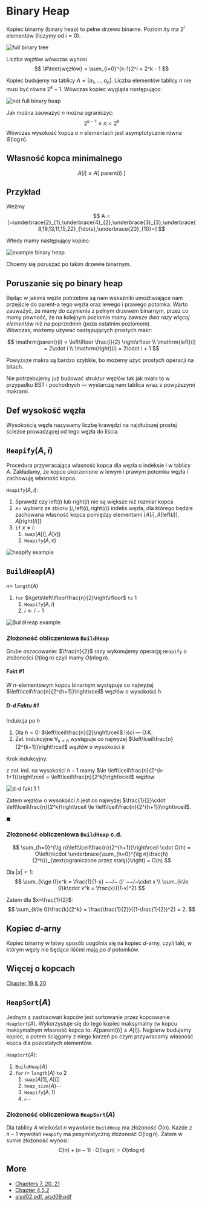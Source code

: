 # Binary Heap

Kopiec binarny (binary heap) to pełne drzewo binarne. Poziom $i$ty ma $2^i$ elementów (liczymy od $i=0$).

![full binary tree](full-binary-tree.png)

Liczba węzłów wówczas wynosi
$$
\#\text{węzłów} = \sum_{i=0}^{k-1}2^i = 2^k - 1
$$

Kopiec budujemy na tablicy $A=[a_1,\dots,a_n]$. Liczba elementów tablicy $n$ nie musi być równa $2^k-1$. Wówczas kopiec wygląda następująco:

![not full binary heap](not-full-binary-heap.png)

Jak można zauważyć $n$ można ograniczyć:
$$
2^{k-1} \le n < 2^k
$$
Wówczas wysokość kopca o $n$ elementach jest asymptotycznie równa $\Theta(\log n)$.

## Własność kopca minimalnego

$$
A[i] \ge A[~\mathrm{parent}(i)~]
$$

## Przykład

Weźmy
$$
A = [~\underbrace{2}_{1},\underbrace{4}_{2},\underbrace{3}_{3},\underbrace{8,19,13,11,15,22}_{\dots},\underbrace{20}_{10}~]
$$

Wtedy mamy następujący kopiec:

![example binary heap](example-binary-heap.png)

Chcemy się poruszać po takim drzewie binarnym.

## Poruszanie się po binary heap

Będąc w jakimś węźle potrzebne są nam wskaźniki umożliwiające nam przejście do parent-a tego węzła oraz lewego i prawego potomka. Warto zauważyć, że mamy do czynienia z pełnym drzewem binarnym, przez co mamy pewność, że na kolejnym poziomie mamy zawsze *dwa razy więcej elementów* niż na poprzednim (poza ostatnim poziomem).\
Wówczas, możemy używać następujących prostych makr:

$$
\mathrm{parent}(i) = \left\lfloor \frac{i}{2} \right\rfloor
\\
\mathrm{left}(i) = 2\cdot i
\\
\mathrm{right}(i) = 2\cdot i + 1
$$

Powyższe makra są bardzo szybkie, bo możemy użyć prostych operacji na bitach.

Nie potrzebujemy już budować struktur węzłów tak jak miało to w przypadku BST i pochodnych — wystarczą nam tablica wraz z powyższymi makrami.

## $\text {Def}$ wysokość węzła
Wysokością węzła nazywamy liczbę krawędzi na najdłuższej prostej ścieżce prowadzącej od tego węzła do liścia.

## `Heapify`$(A,i)$

Procedura przywracająca własność kopca dla węzła o indeksie $i$ w tablicy $A$. Zakładamy, że kopce ukorzenione w lewym i prawym potomku węzła $i$ zachowuję własność kopca.

`Heapify`$(A,i)$:
1. Sprawdź czy $\mathrm{left}(i)$ lub $\mathrm{right}(i)$ nie są większe niż rozmiar kopca
2. $x=$ wybierz ze zbioru $\{i, \mathrm{left}(i), \mathrm{right}(i)\}$ indeks węzła, dla którego będzie zachowana własność kopca pomiędzy elementami $\{A[i], A[\mathrm{left}(i)], A[\mathrm{right}(i)]\}$
3. `if` $x\neq i$:
   1. `swap`$(A[i], A[x])$
   2. `Heapify`$(A,x)$

![heapify example](example-heapify.png)

## `BuildHeap`$(A)$

$n =$ `length`$(A)$

1. `for` $i\gets\left\lfloor\frac{n}{2}\right\rfloor$ `to` $1$
   1. `Heapify`$(A,i)$
   2. $i\gets i-1$

![BuildHeap example](example-build-heap.png)

### Złożoność obliczeniowa `BuildHeap`

Grube oszacowanie: $\frac{n}{2}$ razy wykonujemy operację `Heapify` o złożoności $O(\log n)$ czyli mamy $O(n \log n)$.

#### $\text {Fakt}$ #1
W $n$-elementowym kopcu binarnym występuje co najwyżej $\left\lceil\frac{n}{2^{h+1}}\right\rceil$ węzłów o wysokości $h$.

##### D-d $\text {Fakt}$u #1
Indukcja po $h$

1. Dla $h = 0$: $\left\lceil\frac{n}{2}\right\rceil$ liści — O.K.
2. Zał. indukcyjne $\forall_{k<h}$ występuje co najwyżej $\left\lceil\frac{n}{2^{k+1}}\right\rceil$ węzłów o wysokości $k$

Krok indukcyjny:

z zał. ind. na wysokości $h-1$ mamy $\le \left\lceil\frac{n}{2^{k-1+1}}\right\rceil = \left\lceil\frac{n}{2^k}\right\rceil$ węzłów

![d-d fakt 1 1](d-d-fakt-1-1.png)

Zatem węzłów o wysokości $h$ jest co najwyżej $\frac{1}{2}\cdot \left\lceil\frac{n}{2^k}\right\rceil \le \left\lceil\frac{n}{2^{h+1}}\right\rceil$.

$\blacksquare$

### Złożoność obliczeniowa `BuildHeap` c.d.

$$
\sum_{h=0}^{\lg n}\left\lceil\frac{n}{2^{h+1}}\right\rceil \cdot O(h) = O\left(n\cdot \underbrace{\sum_{h=0}^{\lg n}\frac{h}{2^h}}_{\text{ograniczone przez stałą}}\right) = O(n)
$$

Dla $|x| < 1$:
$$
\sum_{k\ge 0}x^k = \frac{1}{1-x} ~~/~ ()' ~~/~\cdot x
\\
\sum_{k\le 0}k\cdot x^k = \frac{x}{(1-x)^2}
$$

Zatem dla $x=\frac{1}{2}$:
$$
\sum_{k\le 0}\frac{k}{2^k} = \frac{\frac{1}{2}}{(1-\frac{1}{2})^2} = 2.
$$

## Kopiec $d$-arny

Kopiec binarny w łatwy sposób uogólnia się na kopiec $d$-arny, czyli taki, w którym węzły nie będące liśćmi mają po $d$ potomków.

## Więcej o kopcach

[Chapter 19 & 20](https://web.ist.utl.pt/~fabio.ferreira/material/asa/clrs.pdf)

## `HeapSort`$(A)$

Jednym z zastosowań kopców jest sortowanie przez kopcowanie `HeapSort`$(A)$. Wykorzystuje się do tego kopiec maksymalny (w kopcu maksymalnym własność kopca to: $A[\mathrm{parent}(i)] \ge A[i]$). Najpierw budujemy kopiec, a potem ściągamy z niego korzeń po czym przywracamy własność kopca dla pozostałych elementów.

`HeapSort`$(A)$:
1. `BuildHeap`$(A)$
2. `for` $i=$ `length`$(A)$ `to` $2$
   1. `swap`$(A[1], A[i])$
   2. `heap_size`$(A)$`--`
   3. `Heapify`$(A,1)$
   4. $i$`--`

### Złożoność obliczeniowa `HeapSort`$(A)$

Dla tablicy $A$ wielkości $n$ wywołanie `BuildHeap` ma złożoność $O(n)$.
Każde z $n-1$ wywołań `Heapify` ma pesymistyczną złożoność $O(\log n)$.
Zatem w sumie złożoność wynosi:
$$
O(n) + (n-1)\cdot O(\log n) = O(n\log n)
$$

## More

- [Chapters 7, 20, 21](https://web.ist.utl.pt/~fabio.ferreira/material/asa/clrs.pdf)
- [Chapter 4.5.2](http://algorithmics.lsi.upc.edu/docs/Dasgupta-Papadimitriou-Vazirani.pdf)
- [aisd02.pdf, aisd09.pdf](https://drive.google.com/drive/folders/0B83LMR1NBoUXLXdYZ2hsNFBqTTA)
